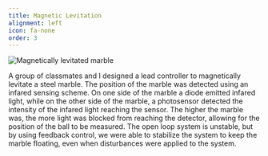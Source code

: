 ```yaml
---
title: Magnetic Levitation
alignment: left
icon: fa-none
order: 3
---
```

<img src="{{ site.baseurl }}/assets/images/maglev_marble.jpg" alt="Magnetically levitated marble">

A group of classmates and I designed a lead controller to magnetically levitate a steel marble. The position of the marble was detected using an infared sensing scheme. On one side of the marble a diode emitted infared light, while on the other side of the marble, a photosensor detected the intensity of the infared light reaching the sensor. The higher the marble was, the more light was blocked from reaching the detector, allowing for the position of the ball to be measured. The open loop system is unstable, but by using feedback control, we were able to stabilize the system to keep the marble floating, even when disturbances were applied to the system.   
